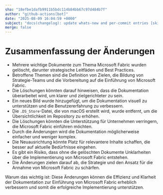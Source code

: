 ```yaml
---
sha: "18efbe1dafb9911b5bdc114b84bb67c97d484b7f"
author: "github-actions[bot]"
date: "2025-08-09 16:04:59 +0000"
subject: "docs(changelog): update whats-new and per-commit entries [skip ci]"
merge: false
---
```


# Zusammenfassung der Änderungen

- Mehrere wichtige Dokumente zum Thema Microsoft Fabric wurden gelöscht, darunter strategische Leitfäden und Best Practices.
- Betroffene Themen sind die Definition von Zielen, die Bildung von Strategie-Teams und die Vorbereitung auf die Einführung von Microsoft Fabric.
- Die Löschungen könnten darauf hinweisen, dass die Dokumentation überarbeitet wird, um klarer und zielgerichteter zu sein.
- Ein neues Bild wurde hinzugefügt, um die Dokumentation visuell zu unterstützen und die Benutzererfahrung zu verbessern.
- Die `.DS_Store`-Datei, die von macOS erstellt wird, wurde entfernt, um die Übersichtlichkeit im Repository zu erhöhen.
- Die Löschungen könnten die Unterstützung für Unternehmen verringern, die Microsoft Fabric einführen möchten.
- Durch die Änderungen wird die Dokumentation möglicherweise einfacher und weniger komplex.
- Die Neuausrichtung könnte Platz für relevantere Inhalte schaffen, die besser auf aktuelle Bedürfnisse eingehen.
- Es gibt ein Risiko, dass ohne die gelöschten Dokumente Unklarheiten über die Implementierung von Microsoft Fabric entstehen.
- Die Änderungen zielen darauf ab, die Strategie und den Ansatz für die Annahme von Microsoft Fabric zu schärfen.

Warum das wichtig ist: Diese Änderungen können die Effizienz und Klarheit der Dokumentation zur Einführung von Microsoft Fabric erheblich verbessern und somit die erfolgreiche Implementierung unterstützen.

